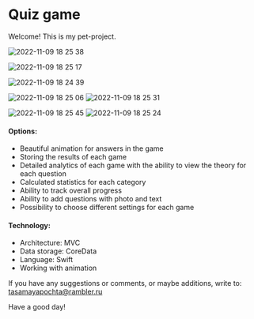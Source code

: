 # Quiz game
Welcome!
This is my pet-project.

![2022-11-09 18 25 38](https://user-images.githubusercontent.com/95617906/200870891-6277fe0f-3719-4007-9f4e-2d9c35590582.jpg)

![2022-11-09 18 25 17](https://user-images.githubusercontent.com/95617906/200870926-e7d7c7d2-3ea6-4423-b449-7167466c7a73.jpg)


![2022-11-09 18 24 39](https://user-images.githubusercontent.com/95617906/200870955-265bb623-56cd-4128-9872-4a1a3aa0684f.jpg)

![2022-11-09 18 25 06](https://user-images.githubusercontent.com/95617906/200870974-16ac9c27-ad7c-4669-9467-179ed6e73f64.jpg)
![2022-11-09 18 25 31](https://user-images.githubusercontent.com/95617906/200871028-29f1a081-beeb-4a24-8190-e973db6183f4.jpg)

![2022-11-09 18 25 45](https://user-images.githubusercontent.com/95617906/200871067-e32ce82f-e014-4699-a66b-ebd1d6e11d9a.jpg)
![2022-11-09 18 25 24](https://user-images.githubusercontent.com/95617906/200871075-3da6d529-b0a8-4fae-be23-a5bbded12b10.jpg)



#### Options:
* Beautiful animation for answers in the game
* Storing the results of each game
* Detailed analytics of each game with the ability to view the theory for each question
* Calculated statistics for each category
* Ability to track overall progress
* Ability to add questions with photo and text
* Possibility to choose different settings for each game


#### Technology:
* Architecture: MVC
* Data storage: CoreData
* Language: Swift
* Working with animation


If you have any suggestions or comments, or maybe additions, write to: tasamayapochta@rambler.ru

Have a good day!
